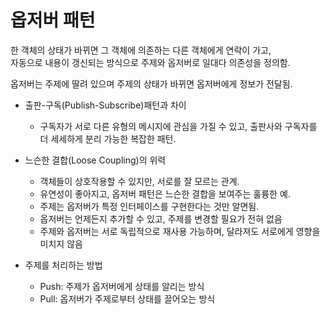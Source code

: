 # 옵저버 패턴

한 객체의 상태가 바뀌면 그 객체에 의존하는 다른 객체에게 연락이 가고,    
자동으로 내용이 갱신되는 방식으로 주제와 옵저버로 일대다 의존성을 정의함.

옵저버는 주제에 딸려 있으며 주제의 상태가 바뀌면 옵저버에게 정보가 전달됨.   

* 출판-구독(Publish-Subscribe)패턴과 차이
  * 구독자가 서로 다른 유형의 메시지에 관심을 가질 수 있고, 출판사와 구독자를 더 세세하게 분리 가능한 복잡한 패턴.
 
* 느슨한 결합(Loose Coupling)의 위력
  * 객체들이 상호작용할 수 있지만, 서로를 잘 모르는 관계.
  * 유연성이 좋아지고, 옵저버 패턴은 느슨한 결합을 보여주는 훌륭한 예.
  * 주제는 옵저버가 특정 인터페이스를 구현한다는 것만 알면됨.
  * 옵저버는 언제든지 추가할 수 있고, 주제를 변경할 필요가 전혀 없음
  * 주제와 옵저버는 서로 독립적으로 재사용 가능하며, 달라져도 서로에게 영향을 미치지 않음
 
* 주제를 처리하는 방법
  * Push: 주제가 옵저버에게 상태를 알리는 방식
  * Pull: 옵저버가 주제로부터 상태를 끌어오는 방식
 
